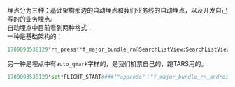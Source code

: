 埋点分为三种：基础架构那边的自动埋点和我们业务线的自动埋点，以及开发自己写的的业务埋点。<br />自动埋点中目前看到两种格式：<br />一种是基础架构的：
```python
1709093538129*rn_press**f_major_bundle_rn@SearchListView:SearchListView.0.0.0.0.0.0.1.0.0.0.0.0.1.0.0.0.0.0.1.0.0.0.0.0.1.0.0*:一键分享航班
```
另一种是埋点中有`auto_qmark`字样的，是我们机票自己的，跑TARS用的。
```python
1709093538129*set*FLIGHT_START####{"appcode"："f_major_bundle_rn_android","bizType"："flight","common"：{"traceId"："1709093367600569320","traceIndex"："984"},"ext"：{"elementType"："label","module"："","moduleType"："label","operTime"：1709093538119,"operateElement"："f_major_bundle_rn｜ScreenshotLayer｜Touchable#md5=356497aaf6f77e36","scrollDirection"：""},"id"："auto_qmark_Touchable","key"："flight/ScreenshotLayer/Touchable#md5=356497aaf6f77e36#line=143/click/auto_qmark_+AE2375","module"："Touchable#md5=356497aaf6f77e36#line=143","operTime"："1709093538942","operType"："click","page"："ScreenshotLayer","qpVer"："2010"}####FLIGHT_END
```


